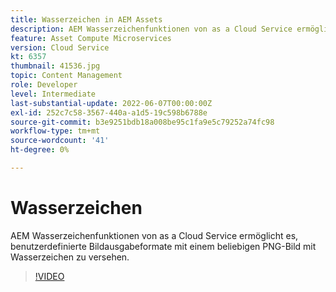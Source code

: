 ```yaml
---
title: Wasserzeichen in AEM Assets
description: AEM Wasserzeichenfunktionen von as a Cloud Service ermöglicht es, benutzerdefinierte Bildausgabeformate mit einem beliebigen PNG-Bild mit Wasserzeichen zu versehen.
feature: Asset Compute Microservices
version: Cloud Service
kt: 6357
thumbnail: 41536.jpg
topic: Content Management
role: Developer
level: Intermediate
last-substantial-update: 2022-06-07T00:00:00Z
exl-id: 252c7c58-3567-440a-a1d5-19c598b6788e
source-git-commit: b3e9251bdb18a008be95c1fa9e5c79252a74fc98
workflow-type: tm+mt
source-wordcount: '41'
ht-degree: 0%

---
```


# Wasserzeichen

AEM Wasserzeichenfunktionen von as a Cloud Service ermöglicht es, benutzerdefinierte Bildausgabeformate mit einem beliebigen PNG-Bild mit Wasserzeichen zu versehen.

>[!VIDEO](https://video.tv.adobe.com/v/41536?quality=12&learn=on)
